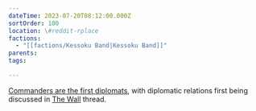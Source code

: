 ```yaml
---
dateTime: 2023-07-20T08:12:00.000Z
sortOrder: 100
location: \#reddit-rplace
factions:
  - "[[factions/Kessoku Band|Kessoku Band]]"
parents: 
tags: 

---
```

[Commanders are the first diplomats](discord://discord.com/channels/1093664259273130084/1131230952119615600/1131483726510051338), with diplomatic relations first being discussed in [The Wall](discord://discord.com/channels/1093664259273130084/1131483323731025991) thread.
